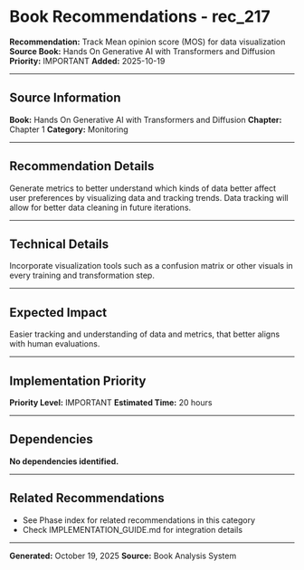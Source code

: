 # Book Recommendations - rec_217

**Recommendation:** Track Mean opinion score (MOS) for data visualization
**Source Book:** Hands On Generative AI with Transformers and Diffusion
**Priority:** IMPORTANT
**Added:** 2025-10-19

---

## Source Information

**Book:** Hands On Generative AI with Transformers and Diffusion
**Chapter:** Chapter 1
**Category:** Monitoring

---

## Recommendation Details

Generate metrics to better understand which kinds of data better affect user preferences by visualizing data and tracking trends. Data tracking will allow for better data cleaning in future iterations.

---

## Technical Details

Incorporate visualization tools such as a confusion matrix or other visuals in every training and transformation step.

---

## Expected Impact

Easier tracking and understanding of data and metrics, that better aligns with human evaluations.

---

## Implementation Priority

**Priority Level:** IMPORTANT
**Estimated Time:** 20 hours

---

## Dependencies

**No dependencies identified.**

---

## Related Recommendations

- See Phase index for related recommendations in this category
- Check IMPLEMENTATION_GUIDE.md for integration details

---

**Generated:** October 19, 2025
**Source:** Book Analysis System
